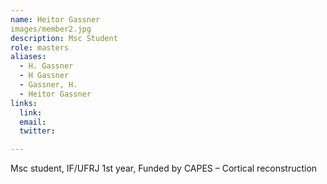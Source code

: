 ```yaml
---
name: Heitor Gassner
images/member2.jpg
description: Msc Student
role: masters
aliases:
  - H. Gassner
  - H Gassner
  - Gassner, H.
  - Heitor Gassner
links:
  link: 
  email: 
  twitter: 

---
```


Msc student, IF/UFRJ 1st year, Funded by CAPES – Cortical reconstruction
